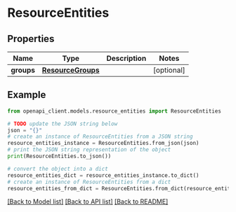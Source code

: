 # ResourceEntities


## Properties

Name | Type | Description | Notes
------------ | ------------- | ------------- | -------------
**groups** | [**ResourceGroups**](ResourceGroups.md) |  | [optional] 

## Example

```python
from openapi_client.models.resource_entities import ResourceEntities

# TODO update the JSON string below
json = "{}"
# create an instance of ResourceEntities from a JSON string
resource_entities_instance = ResourceEntities.from_json(json)
# print the JSON string representation of the object
print(ResourceEntities.to_json())

# convert the object into a dict
resource_entities_dict = resource_entities_instance.to_dict()
# create an instance of ResourceEntities from a dict
resource_entities_from_dict = ResourceEntities.from_dict(resource_entities_dict)
```
[[Back to Model list]](../README.md#documentation-for-models) [[Back to API list]](../README.md#documentation-for-api-endpoints) [[Back to README]](../README.md)


